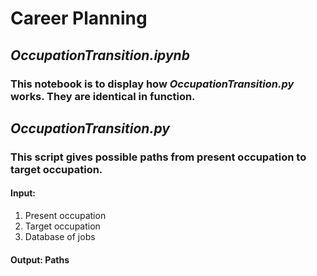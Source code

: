 # Career Planning

## *OccupationTransition.ipynb*
### This notebook is to display how *OccupationTransition.py* works. They are identical in function.

## *OccupationTransition.py*
### This script gives possible paths from present occupation to target occupation.
#### Input:
1. Present occupation
2. Target occupation
1. Database of jobs
#### Output: Paths
